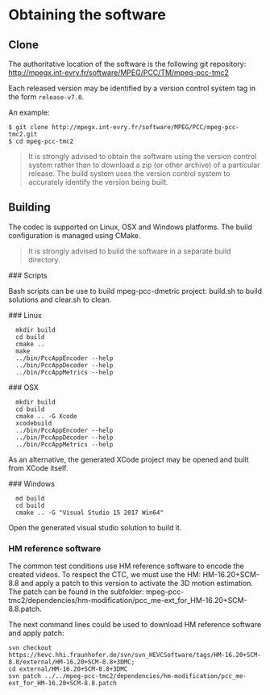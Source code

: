Obtaining the software
======================

Clone
---------------
The authoritative location of the software is the following git
repository:
   <http://mpegx.int-evry.fr/software/MPEG/PCC/TM/mpeg-pcc-tmc2>

Each released version may be identified by a version control system tag in
the form `release-v7.0`.

An example:

```console 
$ git clone http://mpegx.int-evry.fr/software/MPEG/PCC/mpeg-pcc-tmc2.git
$ cd mpeg-pcc-tmc2
```

> It is strongly advised to obtain the software using the version control
> system rather than to download a zip (or other archive) of a particular
> release.  The build system uses the version control system to accurately
> identify the version being built.

Building 
------- 

The codec is supported on Linux, OSX and Windows platforms.  The build
configuration is managed using CMake.

> It is strongly advised to build the software in a separate build directory.

### Scripts

Bash scripts can be use to build mpeg-pcc-dmetric project: build.sh to build solutions and
clear.sh to clean.
 
### Linux

```console
  mkdir build
  cd build
  cmake ..
  make
  ../bin/PccAppEncoder --help
  ../bin/PccAppDecoder --help
  ../bin/PccAppMetrics --help
```

### OSX

```console
  mkdir build
  cd build
  cmake .. -G Xcode
  xcodebuild
  ../bin/PccAppEncoder --help
  ../bin/PccAppDecoder --help
  ../bin/PccAppMetrics --help
```

As an alternative, the generated XCode project may be opened and built from
XCode itself.

### Windows

```console
  md build
  cd build
  cmake .. -G "Visual Studio 15 2017 Win64"
```

Open the generated visual studio solution to build it.


### HM reference software

The common test conditions use HM reference software to encode the created videos. To respect the CTC, we must use the HM: HM-16.20+SCM-8.8 and apply a patch to this version to activate the 3D motion estimation. The patch can be found in the subfolder: mpeg-pcc-tmc2/dependencies/hm-modification/pcc_me-ext_for_HM-16.20+SCM-8.8.patch. 

The  next command lines could be used to download HM reference software and apply patch: 

```console
svn checkout https://hevc.hhi.fraunhofer.de/svn/svn_HEVCSoftware/tags/HM-16.20+SCM-8.8/external/HM-16.20+SCM-8.8+3DMC;    
cd external/HM-16.20+SCM-8.8+3DMC
svn patch ../../mpeg-pcc-tmc2/dependencies/hm-modification/pcc_me-ext_for_HM-16.20+SCM-8.8.patch 
```
